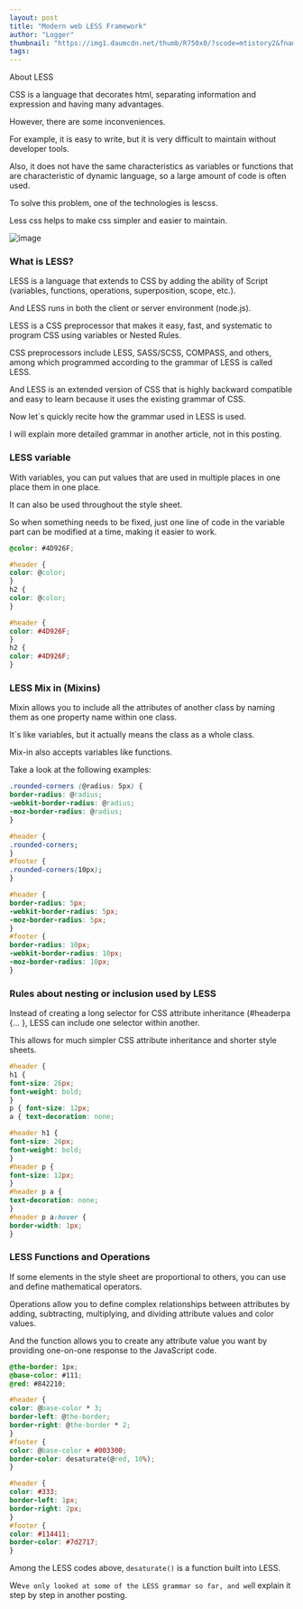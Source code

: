 ```yaml
---
layout: post
title: "Modern web LESS Framework"
author: "Logger"
thumbnail: "https://img1.daumcdn.net/thumb/R750x0/?scode=mtistory2&fname=https%3A%2F%2Ft1.daumcdn.net%2Fcfile%2Ftistory%2F276ED7495745364A20"
tags: 
---
```



About LESS

CSS is a language that decorates html, separating information and expression and having many advantages.

However, there are some inconveniences.

For example, it is easy to write, but it is very difficult to maintain without developer tools.

Also, it does not have the same characteristics as variables or functions that are characteristic of dynamic language, so a large amount of code is often used.

To solve this problem, one of the technologies is lescss.

Less css helps to make css simpler and easier to maintain.

![image](https://t1.daumcdn.net/cfile/tistory/276ED7495745364A20)

### What is LESS?

LESS is a language that extends to CSS by adding the ability of Script (variables, functions, operations, superposition, scope, etc.).

And LESS runs in both the client or server environment (node.js).

LESS is a CSS preprocessor that makes it easy, fast, and systematic to program CSS using variables or Nested Rules.

CSS preprocessors include LESS, SASS/SCSS, COMPASS, and others, among which programmed according to the grammar of LESS is called LESS.

And LESS is an extended version of CSS that is highly backward compatible and easy to learn because it uses the existing grammar of CSS.

Now let`s quickly recite how the grammar used in LESS is used.

I will explain more detailed grammar in another article, not in this posting.

### LESS variable

With variables, you can put values that are used in multiple places in one place them in one place.

It can also be used throughout the style sheet.

So when something needs to be fixed, just one line of code in the variable part can be modified at a time, making it easier to work.

```css
@color: #4D926F;

#header {
color: @color;
}
h2 {
color: @color;
}
```

```css
#header {
color: #4D926F;
}
h2 {
color: #4D926F;
}
```

### LESS Mix in (Mixins)

Mixin allows you to include all the attributes of another class by naming them as one property name within one class.

It`s like variables, but it actually means the class as a whole class.

Mix-in also accepts variables like functions.

Take a look at the following examples:

```css
.rounded-corners (@radius: 5px) {
border-radius: @radius;
-webkit-border-radius: @radius;
-moz-border-radius: @radius;
}

#header {
.rounded-corners;
}
#footer {
.rounded-corners(10px);
}
```

```css
#header {
border-radius: 5px;
-webkit-border-radius: 5px;
-moz-border-radius: 5px;
}
#footer {
border-radius: 10px;
-webkit-border-radius: 10px;
-moz-border-radius: 10px;
}
```

### Rules about nesting or inclusion used by LESS

Instead of creating a long selector for CSS attribute inheritance (#headerpa {... }, LESS can include one selector within another.

This allows for much simpler CSS attribute inheritance and shorter style sheets.

```css
#header {
h1 {
font-size: 26px;
font-weight: bold;
}
p { font-size: 12px;
a { text-decoration: none;
```

```css
#header h1 {
font-size: 26px;
font-weight: bold;
}
#header p {
font-size: 12px;
}
#header p a {
text-decoration: none;
}
#header p a:hover {
border-width: 1px;
}
```

### LESS Functions and Operations

If some elements in the style sheet are proportional to others, you can use and define mathematical operators.

Operations allow you to define complex relationships between attributes by adding, subtracting, multiplying, and dividing attribute values and color values.

And the function allows you to create any attribute value you want by providing one-on-one response to the JavaScript code.

```css
@the-border: 1px;
@base-color: #111;
@red: #842210;

#header {
color: @base-color * 3;
border-left: @the-border;
border-right: @the-border * 2;
}
#footer {
color: @base-color + #003300;
border-color: desaturate(@red, 10%);
}
```

```css
#header {
color: #333;
border-left: 1px;
border-right: 2px;
}
#footer {
color: #114411;
border-color: #7d2717;
}
```

Among the LESS codes above, `desaturate()` is a function built into LESS.

We`ve only looked at some of the LESS grammar so far, and we`ll explain it step by step in another posting.
